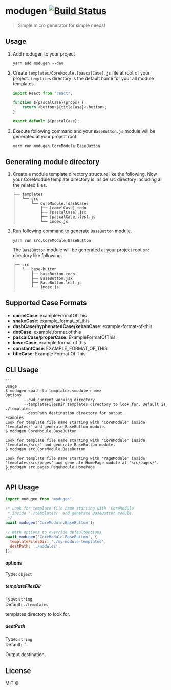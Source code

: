 # modugen [![Build Status](https://github.com/oyeharry/modugen/workflows/modugen-master/badge.svg)](https://github.com/oyeharry/modugen/actions?query=workflow%3Amodugen-master)

> Simple micro generator for simple needs!

## Usage

1. Add modugen to your project

   ```
   yarn add modugen --dev
   ```

2. Create `templates/CoreModule.[pascalCase].js` file at root of your project. `templates` directory is the default home for your all module templates.

   ```javascript
   import React from 'react';

   function ${pascalCase}(props) {
       return <button>${titleCase}</button>;
   }

   export default ${pascalCase};
   ```

3. Execute following command and your `BaseButton.js` module will be generated at your project root.
   ```
   yarn run modugen CoreModule.BaseButton
   ```

## Generating module directory

1. Create a module template directory structure like the following. Now your CoreModule template directory is inside src directory including all the related files.

   ```
   ├── templates
   │   └── src
   │       └── CoreModule.[dashCase]
   │           ├── [camelCase].todo
   │           ├── [pascalCase].jsx
   │           ├── [pascalCase].test.js
   │           └── index.js
   ```

2. Run following command to generate `BaseButton` module.

   ```
   yarn run src.CoreModule.BaseButton
   ```

   The `BaseButton` module will be generated at your project root `src` directory like following.

   ```
   │── src
   │   └── base-button
   │       ├── baseButton.todo
   │       ├── BaseButton.jsx
   │       ├── BaseButton.test.js
   │       └── index.js
   ```

## Supported Case Formats

- **camelCase**: exampleFormatOfThis
- **snakeCase**: example_format_of_this
- **dashCase/hyphenatedCase/kebabCase**: example-format-of-this
- **dotCase**: example.format.of.this
- **pascalCase/properCase**: ExampleFormatOfThis
- **lowerCase**: example format of this
- **constantCase**: EXAMPLE_FORMAT_OF_THIS
- **titleCase**: Example Format Of This

## CLI Usage

    ```
    Usage
    $ modugen <path-to-template>.<module-name>
    Options
            --cwd current working directory
            --templateFilesDir templates directory to look for. Default is ./templates
            --destPath destination directory for output.
    Examples
    Look for template file name starting with 'CoreModule' inside 'templates/' and generate BaseButton module.
    $ modugen CoreModule.BaseButton

    Look for template file name starting with 'CoreModule' inside 'templates/src/' and generate BaseButton module.
    $ modugen src.CoreModule.BaseButton

    Look for template file name starting with 'PageModule' inside 'templates/src/pages' and generate HomePage module at 'src/pages/'.
    $ modugen src.pages.PageModule.HomePage
    ```

## API Usage

```javascript
import modugen from 'modugen';

/* Look for template file name starting with 'CoreModule'
 * inside './templates/' and generate BaseButton module.
 */
await modugen('CoreModule.BaseButton');

// With options to override defaultOptions
await modugen('CoreModule.BaseButton', {
  templateFilesDir: './my-module-templates',
  destPath: './modules',
});
```

#### options

Type: `object`

##### templateFilesDir

Type: `string`<br>
Default: `./templates`

templates directory to look for.

##### destPath

Type: `string`<br>
Default: ``

Output destination.

## License

MIT ©
